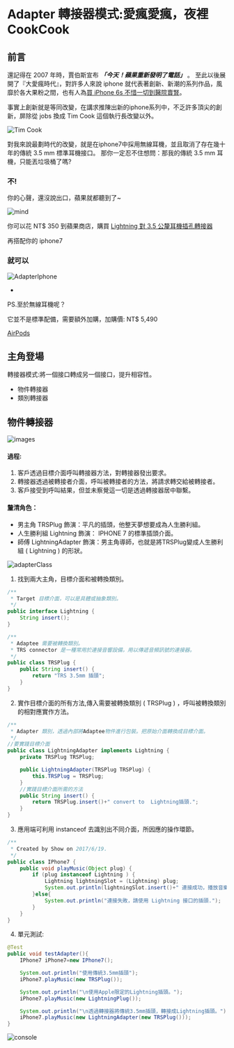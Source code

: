 # Adapter 轉接器模式:愛瘋愛瘋，夜裡CookCook #

## 前言 ##

還記得在 2007 年時，賈伯斯宣布 ***「今天！蘋果重新發明了電話」*** 。
至此以後展開了『大愛瘋時代』，對許多人來說 iphone 就代表著創新、新潮的系列作品，風靡於各大果粉之間，也有人為[買 iPhone 6s 不惜一切到醫院賣腎](http://www.appledaily.com.tw/realtimenews/article/new/20150915/691838/)。

事實上創新就是等同改變，在講求推陳出新的iphone系列中，不乏許多頂尖的創新，屏除從 jobs 換成 Tim Cook 這個執行長改變以外。

![Tim Cook](https://raw.githubusercontent.com/show1po/DesignPattern/master/src/resource/DesignPattern/adapter/timcook.jpg)

對我來說最劃時代的改變，就是在iphone7中採用無線耳機，並且取消了存在幾十年的傳統 3.5 mm 標準耳機接口。
那你一定忍不住想問：那我的傳統 3.5 mm 耳機，只能丟垃圾桶了嗎?
### 不! ###
你的心聲，還沒說出口，蘋果就都聽到了~

![mind](https://raw.githubusercontent.com/show1po/DesignPattern/master/src/resource/DesignPattern/adapter/mind.jpg)

你可以花 NT$ 350 到蘋果商店，購買
[Lightning 對 3.5 公釐耳機插孔轉接器
](https://www.apple.com/tw/shop/product/MMX62FE/A/lightning-%E5%B0%8D-35-%E5%85%AC%E9%87%90%E8%80%B3%E6%A9%9F%E6%8F%92%E5%AD%94%E8%BD%89%E6%8E%A5%E5%99%A8)

再搭配你的 iphone7

### 就可以 ###

![AdapterIphone](https://raw.githubusercontent.com/show1po/DesignPattern/master/src/resource/DesignPattern/adapter/Lightning.jpg)

-

PS.至於無線耳機呢？

它並不是標準配備，需要額外加購，加購價: NT$ 5,490

[AirPods](https://www.apple.com/tw/shop/product/MMEF2TA/A/airpods?fnode=36a4f29340c054879ca1f90063ad61dfe7976a7103a6bd1f51b225bddf79c8d2d2f5c5c6128fc7b17d5aad2012e85b56f68284f5295b1642fab80004a83457cea7d18c2a650ab29cd3345fd542e6e15270151d32edc59b7b6218a604f64a366b43224ea3b3c63c44e6ffe5422a5cb72b942672f41900e7bfcfabf94006d9518e)


## 主角登場 ##

轉接器模式:將一個接口轉成另一個接口，提升相容性。

- 物件轉接器
- 類別轉接器

## 物件轉接器 ##

![images](https://raw.githubusercontent.com/show1po/DesignPattern/master/src/resource/DesignPattern/adapter/images.png)

#### 過程: ####

1. 客戶透過目標介面呼叫轉接器方法，對轉接器發出要求。
2. 轉接器透過被轉接者介面，呼叫被轉接者的方法，將請求轉交給被轉接者。
3. 客戶接受到呼叫結果，但並未察覺這一切是透過轉接器居中聯繫。


#### 釐清角色： ####

* 男主角     TRSPlug          飾演：平凡的插頭，他整天夢想要成為人生勝利組。
* 人生勝利組 Lightning        飾演： IPHONE 7 的標準插頭介面。
* 師傅       LightningAdapter 飾演：男主角導師，也就是將TRSPlug變成人生勝利組 ( Lightning ) 的形狀。

![adapterClass](https://raw.githubusercontent.com/show1po/DesignPattern/master/src/resource/DesignPattern/adapter/adapter_class.png)

1. 找到兩大主角，目標介面和被轉換類別。

~~~java
/**
 * Target 目標介面，可以是具體或抽象類別。
 */
public interface Lightning {
    String insert();
}

/**
 * Adaptee 需要被轉換類別。
 * TRS connector 是一種常用於連接音響設備，用以傳遞音頻訊號的連接器。
 */
public class TRSPlug {
    public String insert() {
        return "TRS 3.5mm 插頭";
    }
}
~~~

2. 實作目標介面的所有方法,傳入需要被轉換類別 ( TRSPlug ) ，呼叫被轉換類別的相對應實作方法。

~~~java
/**
 * Adapter 類別，透過內部將Adaptee物件進行包裝。把原始介面轉換成目標介面。
 */
//要實踐目標介面
public class LightningAdapter implements Lightning {
    private TRSPlug TRSPlug;

    public LightningAdapter(TRSPlug TRSPlug) {
        this.TRSPlug = TRSPlug;
    }
    //實踐目標介面所需的方法
    public String insert() {
        return TRSPlug.insert()+" convert to  Lightning插頭.";
    }
}
~~~

3. 應用端可利用 instanceof 去識別出不同介面，所因應的操作環節。

~~~java
/**
 * Created by Show on 2017/6/19.
 */
public class IPhone7 {
    public void playMusic(Object plug) {
        if (plug instanceof Lightning ) {
            Lightning lightningSlot = (Lightning) plug;
            System.out.println(lightningSlot.insert()+" 連接成功，播放音樂中。");
        }else{
            System.out.println("連接失敗，請使用 Lightning 接口的插頭.");
        }
    }
}
~~~

4. 單元測試:

~~~java
@Test
public void testAdapter(){
    IPhone7 iPhone7=new IPhone7();

    System.out.println("使用傳統3.5mm插頭");
    iPhone7.playMusic(new TRSPlug());

    System.out.println("\n使用Apple限定的Lightning插頭。");
    iPhone7.playMusic(new LightningPlug());

    System.out.println("\n透過轉接器將傳統3.5mm插頭，轉接成Lightning插頭。");
    iPhone7.playMusic(new LightningAdapter(new TRSPlug()));
}
~~~

![console](https://raw.githubusercontent.com/show1po/DesignPattern/master/src/resource/DesignPattern/adapter/adapter_consloe.png)